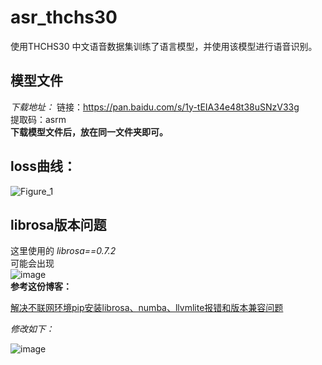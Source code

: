 # asr_thchs30
使用THCHS30 中文语音数据集训练了语言模型，并使用该模型进行语音识别。  
## 模型文件
_下载地址：_
链接：https://pan.baidu.com/s/1y-tEIA34e48t38uSNzV33g  
提取码：asrm  
__下载模型文件后，放在同一文件夹即可。__
## loss曲线：  
![Figure_1](https://github.com/WThirteen/asr_thchs30/assets/100677199/b78fbc24-8fcd-414c-84df-13fa5f2e29f7)
## librosa版本问题
这里使用的 *librosa==0.7.2*  
可能会出现  
![image](https://github.com/WThirteen/asr_thchs30/assets/100677199/6022f953-e40b-4b9e-9009-24a69d8a6e14)  
**参考这份博客：**

[解决不联网环境pip安装librosa、numba、llvmlite报错和版本兼容问题](https://blog.csdn.net/qq_39691492/article/details/130829401)  

*修改如下：*  

![image](https://github.com/WThirteen/asr_thchs30/assets/100677199/14ef3f58-7bb1-4f85-bc58-d49d761a86ae)

